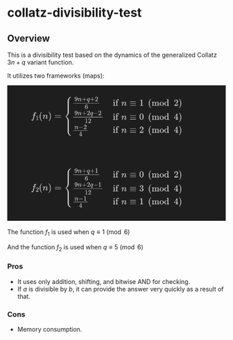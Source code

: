 # collatz-divisibility-test

## Overview

This is a divisibility test based on the dynamics of the generalized Collatz $3n + q$ variant function.

It utilizes two frameworks (maps):

![functions](assets/functions.png)

The function $f_{1}$ is used when $q \equiv 1 \pmod{6}$

And the function $f_{2}$ is used when $q \equiv 5 \pmod{6}$

### Pros

- It uses only addition, shifting, and bitwise AND for checking.
- If $a$ is divisible by $b$, it can provide the answer very quickly as a result of that.

### Cons

- Memory consumption.
